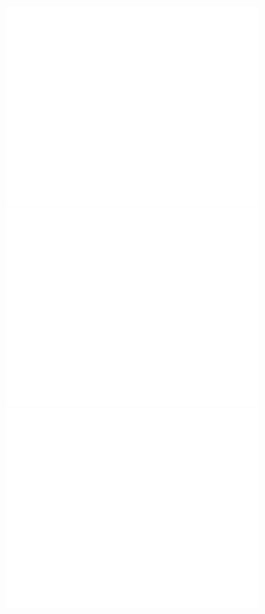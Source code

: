 <div align="center">
	<br>
	<a href="https://github.com/sebastianpc">
		<img src="https://github.com/sebastianpc/sebastianpc/raw/master/header.svg" width="800" height="400">
	</a>
	<br>
	<a href="https://www.youtube.com/watch?v=dQw4w9WgXcQ">
		<img src="https://github.com/sebastianpc/sebastianpc/raw/master/video.svg" width="800" height="400">
	</a>
	<br>
	<a href="https://www.python.org/">
		<img src="https://github.com/sebastianpc/sebastianpc/raw/master/programminglanguage.svg" width="800" height="400">
	</a>
	<br>
</div>
